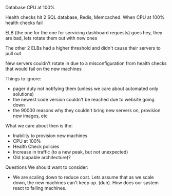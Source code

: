 Database CPU at 100%

Health checks hit 2 SQL database, Redis, Memcached. When
CPU at 100% health checks fail

ELB (the one for the one for servicing dashboard requests) goes hey, they are bad, lets rotate them out with new ones

The other 2 ELBs had a higher threshold and didn't cause their servers to pull out

New servers couldn't rotate in due to a misconfiguration from health checks that would fail on the new machines

Things to ignore:

- pager duty not notifying them (unless we care about automated only solutions)
- the newest code version couldn't be reached due to website going down
- the 90000 reasons why they couldn't bring new servers on, provision new images, etc

What we care about then is the:

- Inability to provision new machines
- CPU at 100%
- Health Check policies
- Increase in traffic (to a new peak, but not unexpected)
- Old (capable architecture)?

Questions We should want to consider:

- We are scaling down to reduce cost. Lets assume that as we scale down, the new machines can't keep up. (duh). How does our system react to failing machines.
